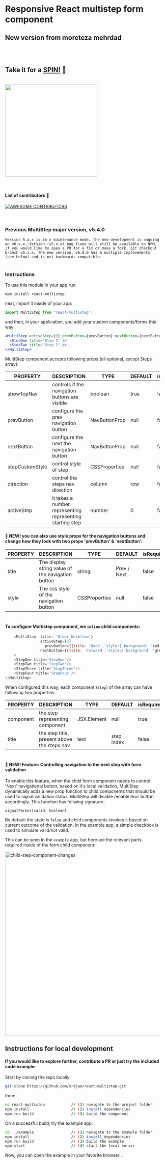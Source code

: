 # Responsive React multistep form component
## New version from moreteza mehrdad
</br>
</br>
  
## Take it for a [__SPIN!__](http://srdjan.github.io/react-multistep/) :dizzy:

</br>

<kbd>
<img border=width="500px" height="300px" src="https://raw.githubusercontent.com/srdjan/react-multistep/master/assets/react-multistep.png"/>
</kbd>  
  
</br>
</br>
</br>
  
#### List of contributors :raised_hands:
<a href = "https://github.com/react-multistep/graphs/contributors">
  <img src="https://contrib.rocks/image?repo=srdjan/react-multistep" alt="AWESOME CONTRIBUTORS" />
</a>
  
</br>
</br>
</br>


### Previous MultiStep major version, v5.4.0

```
Version 5.x.x is in a maintenance mode, the new development is ongoing on v6.x.x. Version (v5.x.x) bug fixes will still be available on NPM, if you would like to open a PR for a fix or make a fork, git checkout branch v5.x.x. The new version, v6.0.0 has a multiple improvements (see below) and is not backwards compatible.
```

#

### Instructions

To use this module in your app run:

```sh
npm install react-multistep
```

next, import it inside of your app:

```jsx
import MultiStep from "react-multistep";
```

and then, in your application, you add your custom components/forms this way:

```jsx
<MultiStep activeStep={0} prevButton={prevButton} nextButton={nextButton}>
  <StepOne title="Step 1" />
  <StepTwo title="Step 2" />
</MultiStep>
```

MultiStep component accepts following props (all optional, except Steps array):

| PROPERTY        | DESCRIPTION                                               | TYPE          | DEFAULT | isRequired |
| --------------- | --------------------------------------------------------- | ------------- | ------- | ---------- |
| showTopNav      | controls if the navigation buttons are visible            | boolean       | true    | false      |
| prevButton      | configure the prev navigation button                      | NavButtonProp | null    | false      |
| nextButton      | configure the next the navigation button                  | NavButtonProp | null    | false      |
| stepCustomStyle | control style of step                                     | CSSProperties | null    | false      |
| direction       | control the steps nav direction                           | column        | row     | false      |
| activeStep      | it takes a number representing representing starting step | number        | 0       | false      |

#### 🚀 NEW! you can also use style props for the navigation buttons and change how they look with two props 'prevButton' & 'nextButton':

| PROPERTY | DESCRIPTION                                       | TYPE          | DEFAULT     | isRequired |
| -------- | ------------------------------------------------- | ------------- | ----------- | ---------- |
| title    | The display string value of the navigation button | string        | Prev / Next | false      |
| style    | The css style of the navigation button            | CSSProperties | null        | false      |

#

#### To configure Multistep component, we `inline` child components:

```javascript
    <MultiStep  title: 'Order Workflow'}
                activeStep={2}
                  prevButton={{title: 'Back','style:{ background: 'red' }}}
                nextButton={{title: 'Forward','style:{ background: 'green' }}}
    >
    <StepOne title='StepOne'/>
    <StepTwo title='StepTwo'/>
    <StepThree title='StepThree'/>
    <StepFour title='StepFour'/>
</MultiStep>
```

When configured this way, each component (`Step`) of the array can have following two properties:

| PROPERTY  | DESCRIPTION                                 | TYPE        | DEFAULT    | isRequired |
| --------- | ------------------------------------------- | ----------- | ---------- | ---------- |
| component | the step representing component             | JSX.Element | null       | true       |
| title     | the step title, present above the steps nav | text        | step index | false      |

#

#### 🚀 NEW! Feature: Controlling navigation to the next step with form validation

To enable this feature, when the child form component needs to control 'Next' navigational button, based on it's local validation, MultiStep dynamically adds a new prop function to child components that should be used to signal validation status. MultiStep will disable /enable `Next` button accordingly. This function has follwing signature:

`signalParent(valid: boolean)`

By default the state is `false` and child components invokes it based on current outcome of the validation. In the example app, a simple checkbox is used to simulate valid/not valid.

This can be seen in the `example` app, but here are the relevant parts, required inside of the form child component:

<img width="600" alt="child-step-component-changes" src="https://user-images.githubusercontent.com/61190/213932636-5f2d8dfe-0f98-457e-9f0f-6a890174a834.png">

## Instructions for local development

#### If you would like to explore further, contribute a PR or just try the included code example:

Start by cloning the repo locally:

```sh
git clone https://github.com/srdjan/react-multistep.git
```

then:

```sh
cd react-multistep            // (1) navigate to the project folder
npm install                   // (2) install dependencies
npm run build                 // (3) build the component
```

On a successful build, try the example app:

```sh
cd ../example                 // (1) navigate to the example folder
npm install                   // (2) install dependencies
npm run build                 // (3) build the example
npm start                     // (4) start the local server
```

Now, you can open the example in your favorite browser...
